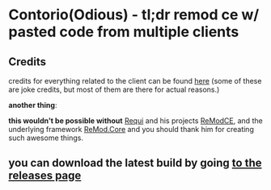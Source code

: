 # Contorio(Odious) - tl;dr remod ce w/ pasted code from multiple clients

## Credits

credits for everything related to the client can be found [here](https://github.com/notunixian/odious/blob/baa4cb1412b933fc37af08c6c74d1afa3fd1a7ae/ReModCE/ReMod.cs#L120) (some of these are joke credits, but most of them are there for actual reasons.)

**another thing**:

**this wouldn't be possible without** [Requi](https://github.com/RequiDev) and his projects [ReModCE](https://github.com/RequiDev/ReModCE), and the underlying framework [ReMod.Core](https://github.com/RequiDev/ReMod.Core) and you should thank him for creating such awesome things.


## you can download the latest build by going [to the releases page](https://github.com/notunixian/odious/releases/latest)
